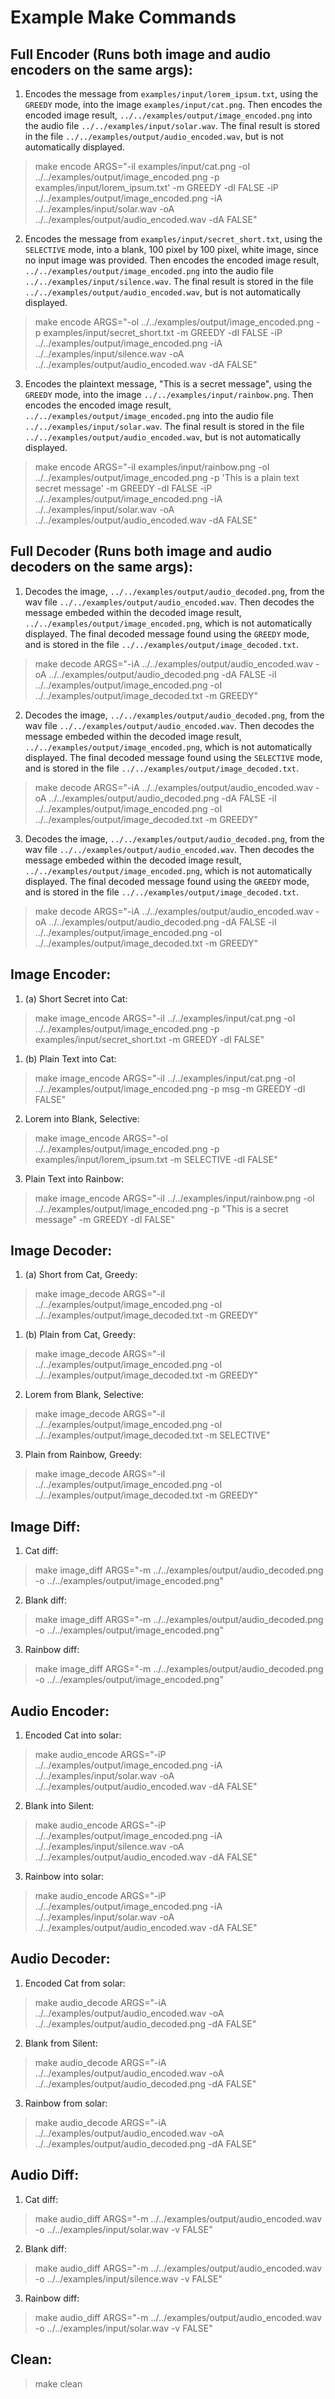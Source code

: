 # Example Make Commands

## Full Encoder (Runs both image and audio encoders on the same args):
1. Encodes the message from `examples/input/lorem_ipsum.txt`, using the `GREEDY` mode, into the image `examples/input/cat.png`. Then encodes the encoded image result, `../../examples/output/image_encoded.png` into the audio file `../../examples/input/solar.wav`. The final result is stored in the file `../../examples/output/audio_encoded.wav`, but is not automatically displayed.

> make encode ARGS="-iI examples/input/cat.png -oI ../../examples/output/image_encoded.png -p examples/input/lorem_ipsum.txt' -m GREEDY -dI FALSE -iP ../../examples/output/image_encoded.png -iA ../../examples/input/solar.wav -oA ../../examples/output/audio_encoded.wav -dA FALSE"

2. Encodes the message from `examples/input/secret_short.txt`, using the `SELECTIVE` mode, into a blank, 100 pixel by 100 pixel, white image, since no input image was provided. Then encodes the encoded image result, `../../examples/output/image_encoded.png` into the audio file `../../examples/input/silence.wav`. The final result is stored in the file `../../examples/output/audio_encoded.wav`, but is not automatically displayed.

> make encode ARGS="-oI ../../examples/output/image_encoded.png -p examples/input/secret_short.txt -m GREEDY -dI FALSE -iP ../../examples/output/image_encoded.png -iA ../../examples/input/silence.wav -oA ../../examples/output/audio_encoded.wav -dA FALSE"

3. Encodes the plaintext message, "This is a secret message", using the `GREEDY` mode, into the image `../../examples/input/rainbow.png`. Then encodes the encoded image result, `../../examples/output/image_encoded.png` into the audio file `../../examples/input/solar.wav`. The final result is stored in the file `../../examples/output/audio_encoded.wav`, but is not automatically displayed.

> make encode ARGS="-iI examples/input/rainbow.png -oI ../../examples/output/image_encoded.png -p 'This is a plain text secret message' -m GREEDY -dI FALSE -iP ../../examples/output/image_encoded.png -iA ../../examples/input/solar.wav -oA ../../examples/output/audio_encoded.wav -dA FALSE"


## Full Decoder (Runs both image and audio decoders on the same args):
1. Decodes the image, `../../examples/output/audio_decoded.png`, from the wav file `../../examples/output/audio_encoded.wav`. Then decodes the message embeded within the decoded image result, `../../examples/output/image_encoded.png`, which is not automatically displayed. The final decoded message found using the `GREEDY` mode, and is stored in the file `../../examples/output/image_decoded.txt`.

> make decode ARGS="-iA ../../examples/output/audio_encoded.wav -oA ../../examples/output/audio_decoded.png -dA FALSE -iI ../../examples/output/image_encoded.png -oI ../../examples/output/image_decoded.txt -m GREEDY"

2. Decodes the image, `../../examples/output/audio_decoded.png`, from the wav file `../../examples/output/audio_encoded.wav`. Then decodes the message embeded within the decoded image result, `../../examples/output/image_encoded.png`, which is not automatically displayed. The final decoded message found using the `SELECTIVE` mode, and is stored in the file `../../examples/output/image_decoded.txt`.

> make decode ARGS="-iA ../../examples/output/audio_encoded.wav -oA ../../examples/output/audio_decoded.png -dA FALSE -iI ../../examples/output/image_encoded.png -oI ../../examples/output/image_decoded.txt -m GREEDY"


3. Decodes the image, `../../examples/output/audio_decoded.png`, from the wav file `../../examples/output/audio_encoded.wav`. Then decodes the message embeded within the decoded image result, `../../examples/output/image_encoded.png`, which is not automatically displayed. The final decoded message found using the `GREEDY` mode, and is stored in the file `../../examples/output/image_decoded.txt`.

> make decode ARGS="-iA ../../examples/output/audio_encoded.wav -oA ../../examples/output/audio_decoded.png -dA FALSE -iI ../../examples/output/image_encoded.png -oI ../../examples/output/image_decoded.txt -m GREEDY"


## Image Encoder:
1. (a) Short Secret into Cat:
> make image_encode ARGS="-iI ../../examples/input/cat.png -oI ../../examples/output/image_encoded.png -p examples/input/secret_short.txt -m GREEDY -dI FALSE"

1. (b) Plain Text into Cat:
> make image_encode ARGS="-iI ../../examples/input/cat.png -oI ../../examples/output/image_encoded.png -p msg -m GREEDY -dI FALSE"

2. Lorem into Blank, Selective:
> make image_encode ARGS="-oI ../../examples/output/image_encoded.png -p examples/input/lorem_ipsum.txt -m SELECTIVE -dI FALSE"

3. Plain Text into Rainbow:
> make image_encode ARGS="-iI ../../examples/input/rainbow.png -oI ../../examples/output/image_encoded.png -p "This is a secret message" -m GREEDY -dI FALSE"


## Image Decoder:
1. (a) Short from Cat, Greedy:
> make image_decode ARGS="-iI ../../examples/output/image_encoded.png -oI ../../examples/output/image_decoded.txt -m GREEDY"

1. (b) Plain from Cat, Greedy:
> make image_decode ARGS="-iI ../../examples/output/image_encoded.png -oI ../../examples/output/image_decoded.txt -m GREEDY"

2. Lorem from Blank, Selective:
> make image_decode ARGS="-iI ../../examples/output/image_encoded.png -oI ../../examples/output/image_decoded.txt -m SELECTIVE"

3. Plain from Rainbow, Greedy:
> make image_decode ARGS="-iI ../../examples/output/image_encoded.png -oI ../../examples/output/image_decoded.txt -m GREEDY"


## Image Diff:
1. Cat diff:
> make image_diff ARGS="-m ../../examples/output/audio_decoded.png -o ../../examples/output/image_encoded.png"

2. Blank diff:
> make image_diff ARGS="-m ../../examples/output/audio_decoded.png -o ../../examples/output/image_encoded.png"

3. Rainbow diff:
> make image_diff ARGS="-m ../../examples/output/audio_decoded.png -o ../../examples/output/image_encoded.png"


## Audio Encoder:
1. Encoded Cat into solar:
> make audio_encode ARGS="-iP ../../examples/output/image_encoded.png -iA ../../examples/input/solar.wav -oA ../../examples/output/audio_encoded.wav -dA FALSE"

2. Blank into Silent:
> make audio_encode ARGS="-iP ../../examples/output/image_encoded.png -iA ../../examples/input/silence.wav -oA ../../examples/output/audio_encoded.wav -dA FALSE"

3. Rainbow into solar:
> make audio_encode ARGS="-iP ../../examples/output/image_encoded.png -iA ../../examples/input/solar.wav -oA ../../examples/output/audio_encoded.wav -dA FALSE"


## Audio Decoder:
1. Encoded Cat from solar:
> make audio_decode ARGS="-iA ../../examples/output/audio_encoded.wav -oA ../../examples/output/audio_decoded.png -dA FALSE"

2. Blank from Silent:
> make audio_decode ARGS="-iA ../../examples/output/audio_encoded.wav -oA ../../examples/output/audio_decoded.png -dA FALSE"

3. Rainbow from solar:
> make audio_decode ARGS="-iA ../../examples/output/audio_encoded.wav -oA ../../examples/output/audio_decoded.png -dA FALSE"


## Audio Diff:
1. Cat diff:
> make audio_diff ARGS="-m ../../examples/output/audio_encoded.wav -o ../../examples/input/solar.wav -v FALSE"

2. Blank diff:
> make audio_diff ARGS="-m ../../examples/output/audio_encoded.wav -o ../../examples/input/silence.wav -v FALSE"

3. Rainbow diff:
> make audio_diff ARGS="-m ../../examples/output/audio_encoded.wav -o ../../examples/input/solar.wav -v FALSE"


## Clean:
> make clean
